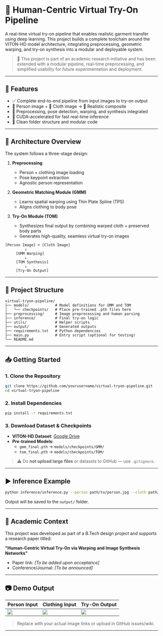 # 👕 Human-Centric Virtual Try-On Pipeline

A real-time virtual try-on pipeline that enables realistic garment transfer using deep learning. This project builds a complete toolchain around the VITON-HD model architecture, integrating preprocessing, geometric warping, and try-on synthesis into a modular and deployable system.

> 🧠 This project is part of an academic research initiative and has been extended with a modular pipeline, real-time preprocessing, and simplified usability for future experimentation and deployment.

---

## 📌 Features

- ✅ Complete end-to-end pipeline from input images to try-on output
- 👤 Person image + 👚 Cloth image → 👗 Realistic composite
- 🔁 Preprocessing, pose detection, warping, and synthesis integrated
- 🚀 CUDA-accelerated for fast real-time inference
- 🧱 Clean folder structure and modular code

---

## 🧱 Architecture Overview

The system follows a three-stage design:

1. **Preprocessing**
   - Person + clothing image loading
   - Pose keypoint extraction
   - Agnostic person representation

2. **Geometric Matching Module (GMM)**
   - Learns spatial warping using Thin Plate Spline (TPS)
   - Aligns clothing to body pose

3. **Try-On Module (TOM)**
   - Synthesizes final output by combining warped cloth + preserved body parts
   - Generates high-quality, seamless virtual try-on images


```
[Person Image] + [Cloth Image]
         ↓
     [GMM Warping]
         ↓
     [TOM Synthesis]
         ↓
     [Try-On Output]
```

---

## 📁 Project Structure

```
virtual-tryon-pipeline/
├── models/            # Model definitions for GMM and TOM
│   └── checkpoints/   # Place pre-trained .pth files here
├── preprocessing/     # Image preprocessing and human parsing
├── inference/         # Final try-on logic
├── utils/             # Helper scripts
├── output/            # Generated outputs
├── requirements.txt   # Python dependencies
├── main.py            # Entry script (optional for testing)
└── README.md
```

---

## 📥 Getting Started

### 1. Clone the Repository

```bash
git clone https://github.com/yourusername/virtual-tryon-pipeline.git
cd virtual-tryon-pipeline
```

### 2. Install Dependencies

```bash
pip install -r requirements.txt
```

### 3. Download Dataset & Checkpoints

- **VITON-HD Dataset**: [Google Drive](https://drive.google.com/file/d/1jmn7jZB1g1uxlK9uBPBHQ5cX7V2f7VvZ/view?usp=sharing)
- **Pre-trained Models**:
  - `gmm_final.pth` → `models/checkpoints/GMM/`
  - `tom_final.pth` → `models/checkpoints/TOM/`

> ⚠️ Do **not upload large files** or datasets to GitHub — use `.gitignore`.

---

## ▶️ Inference Example

```bash
python inference/inference.py --person path/to/person.jpg --cloth path/to/cloth.jpg
```

Output will be saved to the `output/` folder.

---

## 🧠 Academic Context

This project was developed as part of a B.Tech design project and supports a research paper titled:

**"Human-Centric Virtual Try-On via Warping and Image Synthesis Networks"**

- Paper link: *[To be added upon acceptance]*  
- Conference/Journal: *[To be announced]*

---

## 📷 Demo Output

| Person Input | Clothing Input | Try-On Output |
|--------------|----------------|----------------|
| ![](path/to/person.jpg) | ![](path/to/cloth.jpg) | ![](path/to/output.jpg) |

> Replace with your actual image links or upload in GitHub issues/wiki.

---

